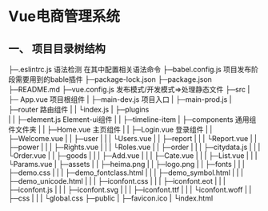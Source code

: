 # Vue电商管理系统

## 一、 项目目录树结构



├─.eslintrc.js  				   语法检测 在其中配置相关语法命令
├─babel.config.js		      项目发布阶段需要用到的bable插件
├─package-lock.json
├─package.json
├─README.md
├─vue.config.js			      发布模式/开发模式=>处理静态文件
├─src
|		  ├─ App.vue					   项目根组件
|		  ├─main-dev.js			     项目入口
|		  ├─main-prod.js
|		  ├─router					       路由组件
|		  |		   └index.js
|		  ├─plugins						
|		  |		    ├─element.js			   Element-ui组件
|		  |		    ├─timeline-item
|		  ├─components					    通用组件文件夹
|		  |		     ├─Home.vue			  主页组件
|		  |		     ├─Login.vue			   登录组件 
|		  |		     ├─Welcome.vue
|		  |		     ├─user
|		  |		     |		  └Users.vue
|		  |		     ├─report
|		  |		     |		   └Report.vue
|		  |		     ├─power
|		  |		     |		   ├─Rights.vue
|		  |		     |		   └Roles.vue
|		  |		     ├─order
|		  |		     |		   ├─citydata.js
|		  |		     |		   └Order.vue
|		  |		     ├─goods
|		  |		     |		   ├─Add.vue
|		  |		     |		   ├─Cate.vue
|		  |		     |		   ├─List.vue
|		  |		     |		   └Params.vue
|		  ├─assets
|		  |		   ├─heima.png
|		  |		   ├─logo.png
|		  |		   ├─fonts
|		  |		   |		   ├─demo.css
|		  |		   |		   ├─demo_fontclass.html
|		  |		   |		   ├─demo_symbol.html
|		  |		   |		   ├─demo_unicode.html
|		  |		   |		   ├─iconfont.css
|		  |		   |		   ├─iconfont.eot
|		  |		   |		   ├─iconfont.js
|		  |		   |		   ├─iconfont.svg
|		  |		   |		   ├─iconfont.ttf
|		  |		   |		   └iconfont.woff
|		  |		   ├─css
|		  |		   |		  └global.css
├─public
|		   ├─favicon.ico
|		   └index.html
